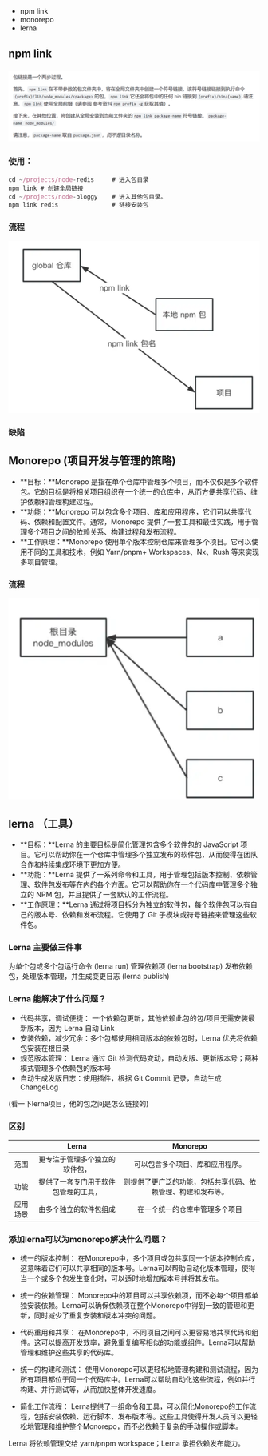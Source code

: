 ## 
- npm link
- monorepo
- lerna

## npm link
### ![npmlink](./asserts/lerna/pic1.png)

### 使用：
```js
cd ~/projects/node-redis     # 进入包目录
npm link # 创建全局链接                     
cd ~/projects/node-bloggy    # 进入其他包目录。
npm link redis               # 链接安装包 
```

### 流程
![work](./asserts/lerna/pic2.png)

### 缺陷


## Monorepo (项目开发与管理的策略)
* **目标：**Monorepo 是指在单个仓库中管理多个项目，而不仅仅是多个软件包。它的目标是将相关项目组织在一个统一的仓库中，从而方便共享代码、维护依赖和管理构建过程。
* **功能：**Monorepo 可以包含多个项目、库和应用程序，它们可以共享代码、依赖和配置文件。通常，Monorepo 提供了一套工具和最佳实践，用于管理多个项目之间的依赖关系、构建过程和发布流程。
* **工作原理：**Monorepo 使用单个版本控制仓库来管理多个项目。它可以使用不同的工具和技术，例如 Yarn/pnpm+ Workspaces、Nx、Rush 等来实现多项目管理。

### 流程
![work](./asserts/lerna/pic3.png)


## lerna （工具）
* **目标：**Lerna 的主要目标是简化管理包含多个软件包的 JavaScript 项目。它可以帮助你在一个仓库中管理多个独立发布的软件包，从而使得在团队合作和持续集成环境下更加方便。
* **功能：**Lerna 提供了一系列命令和工具，用于管理包括版本控制、依赖管理、软件包发布等在内的各个方面。它可以帮助你在一个代码库中管理多个独立的 NPM 包，并且提供了一套默认的工作流程。
* **工作原理：**Lerna 通过将项目拆分为独立的软件包，每个软件包可以有自己的版本号、依赖和发布流程。它使用了 Git 子模块或符号链接来管理这些软件包。

### Lerna 主要做三件事

为单个包或多个包运行命令 (lerna run)
管理依赖项 (lerna bootstrap)
发布依赖包，处理版本管理，并生成变更日志 (lerna publish)

### Lerna 能解决了什么问题？
- 代码共享，调试便捷： 一个依赖包更新，其他依赖此包的包/项目无需安装最新版本，因为 Lerna 自动 Link
- 安装依赖，减少冗余：多个包都使用相同版本的依赖包时，Lerna 优先将依赖包安装在根目录
- 规范版本管理： Lerna 通过 Git 检测代码变动，自动发版、更新版本号；两种模式管理多个依赖包的版本号
- 自动生成发版日志：使用插件，根据 Git Commit 记录，自动生成 ChangeLog

(看一下lerna项目，他的包之间是怎么链接的)

### 区别
|             | Lerna         |  Monorepo |
|:-----------:| :-------------:|:-------------: |
| 范围 | 更专注于管理多个独立的软件包， | 可以包含多个项目、库和应用程序。 |
| 功能 | 提供了一套专门用于软件包管理的工具， |  则提供了更广泛的功能，包括共享代码、依赖管理、构建和发布等。
| 应用场景 | 由多个独立的软件包组成 | 在一个统一的仓库中管理多个项目


### 添加lerna可以为monorepo解决什么问题？
- 统一的版本控制： 在Monorepo中，多个项目或包共享同一个版本控制仓库，这意味着它们可以共享相同的版本号。Lerna可以帮助自动化版本管理，使得当一个或多个包发生变化时，可以适时地增加版本号并将其发布。

- 统一的依赖管理： Monorepo中的项目可以共享依赖项，而不必每个项目都单独安装依赖。Lerna可以确保依赖项在整个Monorepo中得到一致的管理和更新，同时减少了重复安装和版本冲突的问题。

- 代码重用和共享： 在Monorepo中，不同项目之间可以更容易地共享代码和组件。这可以提高开发效率，避免重复编写相似的功能或组件。Lerna可以帮助管理和维护这些共享的代码库。

- 统一的构建和测试： 使用Monorepo可以更轻松地管理构建和测试流程，因为所有项目都位于同一个代码库中。Lerna可以帮助自动化这些流程，例如并行构建、并行测试等，从而加快整体开发速度。

- 简化工作流程： Lerna提供了一组命令和工具，可以简化Monorepo的工作流程，包括安装依赖、运行脚本、发布版本等。这些工具使得开发人员可以更轻松地管理和维护整个Monorepo，而不必依赖于复杂的手动操作或脚本。

Lerna 将依赖管理交给 yarn/pnpm workspace；Lerna 承担依赖发布能力。

